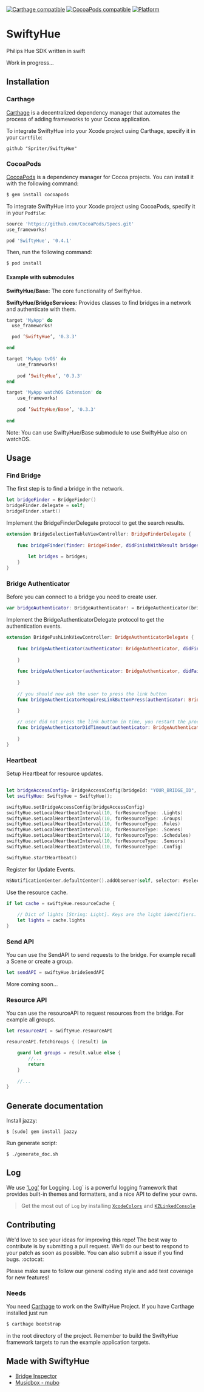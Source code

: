 <p align="left">
    <a href="https://github.com/Carthage/Carthage"><img alt="Carthage compatible" src="https://img.shields.io/badge/Carthage-compatible-4BC51D.svg?style=flat"/></a>
    <a href="https://img.shields.io/cocoapods/v/SwiftyHue.svg"><img alt="CocoaPods compatible" src="https://img.shields.io/cocoapods/v/SwiftyHue.svg"/></a>
    <a href="https://img.shields.io/cocoapods/p/SwiftyHue.svg"><img alt="Platform" src="https://img.shields.io/cocoapods/p/SwiftyHue.svg"/></a>
</p>

# SwiftyHue
Philips Hue SDK written in swift

Work in progress...

## Installation

### Carthage

[Carthage](https://github.com/Carthage/Carthage) is a decentralized dependency manager that automates the process of adding frameworks to your Cocoa application.

To integrate SwiftyHue into your Xcode project using Carthage, specify it in your `Cartfile`:

```ogdl
github "Spriter/SwiftyHue"
```

### CocoaPods
[CocoaPods](http://cocoapods.org) is a dependency manager for Cocoa projects. You can install it with the following command:
```bash
$ gem install cocoapods
```

To integrate SwiftyHue into your Xcode project using CocoaPods, specify it in your `Podfile`:
```ruby
source 'https://github.com/CocoaPods/Specs.git'
use_frameworks!

pod 'SwiftyHue', '0.4.1'
```

Then, run the following command:

```bash
$ pod install
```

#### Example with submodules

**SwiftyHue/Base:** The core functionality of SwiftyHue.

**SwiftyHue/BridgeServices:** Provides classes to find bridges in a network and authenticate with them.

```ruby
target 'MyApp' do
  use_frameworks!

  pod ’SwiftyHue’, '0.3.3'

end

target 'MyApp tvOS' do
    use_frameworks!
    
    pod ’SwiftyHue’, '0.3.3'
end

target 'MyApp watchOS Extension' do
    use_frameworks!
    
    pod ’SwiftyHue/Base’, '0.3.3'
    
end
```
Note: You can use SwiftyHue/Base submodule to use SwiftyHue also on watchOS.

## Usage

### Find Bridge

The first step is to find a bridge in the network.

```swift
let bridgeFinder = BridgeFinder()
bridgeFinder.delegate = self;
bridgeFinder.start()
```

Implement the BridgeFinderDelegate protocol to get the search results.

```swift
extension BridgeSelectionTableViewController: BridgeFinderDelegate {
    
    func bridgeFinder(finder: BridgeFinder, didFinishWithResult bridges: [HueBridge]) {
     
        let bridges = bridges;
    }
}
```

### Bridge Authenticator

Before you can connect to a bridge you need to create user.

```swift
var bridgeAuthenticator: BridgeAuthenticator! = BridgeAuthenticator(bridge: bridge, uniqueIdentifier: "swiftyhue#\(UIDevice.currentDevice().name)")
```

Implement the BridgeAuthenticatorDelegate protocol to get the authentication events.

```swift
extension BridgePushLinkViewController: BridgeAuthenticatorDelegate {
    
    func bridgeAuthenticator(authenticator: BridgeAuthenticator, didFinishAuthentication username: String) {
        
    }
    
    func bridgeAuthenticator(authenticator: BridgeAuthenticator, didFailWithError error: NSError) {
     
    }
    
    // you should now ask the user to press the link button
    func bridgeAuthenticatorRequiresLinkButtonPress(authenticator: BridgeAuthenticator) {

    }
    
    // user did not press the link button in time, you restart the process and try again
    func bridgeAuthenticatorDidTimeout(authenticator: BridgeAuthenticator) {
        
    }
}
```

### Heartbeat

Setup Heartbeat for resource updates.

```Swift
    
let bridgeAccessConfig= BridgeAccessConfig(bridgeId: "YOUR_BRIDGE_ID", ipAddress: "YOUR_BRIDGE_IP", username: "YOUR_BRIDGE_USERNAME")
let swiftyHue: SwiftyHue = SwiftyHue();

swiftyHue.setBridgeAccessConfig(bridgeAccessConfig)
swiftyHue.setLocalHeartbeatInterval(10, forResourceType: .Lights)
swiftyHue.setLocalHeartbeatInterval(10, forResourceType: .Groups)
swiftyHue.setLocalHeartbeatInterval(10, forResourceType: .Rules)
swiftyHue.setLocalHeartbeatInterval(10, forResourceType: .Scenes)
swiftyHue.setLocalHeartbeatInterval(10, forResourceType: .Schedules)
swiftyHue.setLocalHeartbeatInterval(10, forResourceType: .Sensors)
swiftyHue.setLocalHeartbeatInterval(10, forResourceType: .Config)

swiftyHue.startHeartbeat()
```

Register for Update Events.

```Swift
NSNotificationCenter.defaultCenter().addObserver(self, selector: #selector(ViewController.lightChanged), name: ResourceCacheUpdateNotification.LightsUpdated.rawValue, object: nil)
```

Use the resource cache.
```Swift
if let cache = swiftyHue.resourceCache {
    
    // Dict of lights [String: Light]. Keys are the light identifiers.
    let lights = cache.lights
}
```
### Send API

You can use the SendAPI to send requests to the bridge. For example recall a Scene or create a group.


```Swift
let sendAPI = swiftyHue.brideSendAPI
```
More coming soon...

### Resource API

You can use the resourceAPI to request resources from the bridge. For example all groups.


```Swift
let resourceAPI = swiftyHue.resourceAPI

resourceAPI.fetchGroups { (result) in

    guard let groups = result.value else {
        //...
        return
    }
    
    //...
}
```

## Generate documentation

Install jazzy:

    $ [sudo] gem install jazzy

Run generate script:

    $ ./generate_doc.sh

## Log
We use ['Log'](https://github.com/delba/Log) for Logging. Log` is a powerful logging framework that provides built-in themes and formatters, and a nice API to define your owns.
> Get the most out of `Log` by installing [`XcodeColors`](https://github.com/robbiehanson/XcodeColors) and [`KZLinkedConsole`](https://github.com/krzysztofzablocki/KZLinkedConsole)

## Contributing
We'd love to see your ideas for improving this repo! The best way to contribute is by submitting a pull request. We'll do our best to respond to your patch as soon as possible. You can also submit a issue if you find bugs. :octocat:

Please make sure to follow our general coding style and add test coverage for new features!

### Needs
You need [Carthage](https://github.com/Carthage/Carthage) to work on the SwiftyHue Project.
If you have Carthage installed just run
```bash
$ carthage bootstrap
```
in the root directory of the project. 
Remember to build the SwiftyHue framework targets to run the example application targets.

## Made with SwiftyHue
- [Bridge Inspector](https://appsto.re/de/JvJodb.i)
- [Musicbox - mubo](https://itunes.apple.com/us/app/musicbox-mubo/id1089676976?l=de&ls=1&mt=8)

